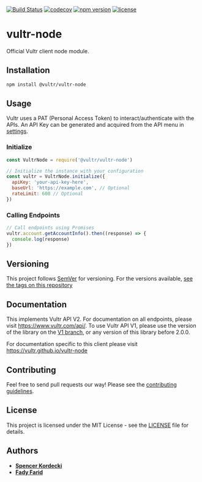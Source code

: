 [![Build Status](https://travis-ci.org/vultr/vultr-node.svg?branch=master)](https://travis-ci.org/vultr/vultr-node)
[![codecov](https://codecov.io/gh/vultr/vultr-node/branch/master/graph/badge.svg)](https://codecov.io/gh/vultr/vultr-node)
[![npm version](https://badge.fury.io/js/%40vultr%2Fvultr-node.svg)](https://badge.fury.io/js/%40vultr%2Fvultr-node)
[![license](https://img.shields.io/github/license/vultr/vultr-node)](https://github.com/vultr/vultr-node/blob/master/LICENSE.md)

# vultr-node

Official Vultr client node module.
 
## Installation

```sh
npm install @vultr/vultr-node
```

## Usage

Vultr uses a PAT (Personal Access Token) to interact/authenticate with the APIs. An API Key can be generated and acquired from the API menu in [settings](https://my.vultr.com/settings/#settingsapi).

### Initialize

```js
const VultrNode = require('@vultr/vultr-node')

// Initialize the instance with your configuration
const vultr = VultrNode.initialize({
  apiKey: 'your-api-key-here',
  baseUrl: 'https://example.com', // Optional
  rateLimit: 600 // Optional
})
```

### Calling Endpoints

```js
// Call endpoints using Promises
vultr.account.getAccountInfo().then((response) => {
  console.log(response)
})
```

## Versioning

This project follows [SemVer](https://semver.org/) for versioning. For the versions available, [see the tags on this repository](https://github.com/vultr/vultr-node/releases)

## Documentation

This implements Vultr API V2. For documentation on all endpoints, please visit https://www.vultr.com/api/. To use Vultr API V1, please use the version of the library on the [V1 branch](https://github.com/vultr/vultr-node/tree/v1), or any version of this library before 2.0.0.

For documentation specific to this client please visit https://vultr.github.io/vultr-node

## Contributing

Feel free to send pull requests our way! Please see the [contributing guidelines](CONTRIBUTING.md).

## License

This project is licensed under the MIT License - see the [LICENSE](LICENSE.md) file for details.

## Authors

- [**Spencer Kordecki**](https://github.com/spencerkordecki)
- [**Fady Farid**](https://github.com/afady)
